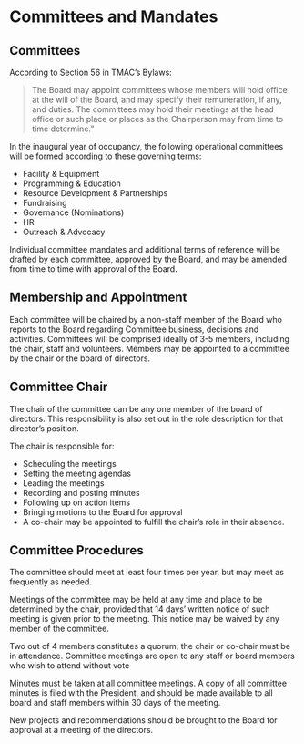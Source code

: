 # Committees and Mandates

## Committees

According to Section 56 in TMAC’s Bylaws:

> The Board may appoint committees whose members will hold office at the will of the Board, and may specify their remuneration, if any, and duties. The committees may hold their meetings at the head office or such place or places as the Chairperson may from time to time determine.”


In the inaugural year of occupancy, the following operational committees will be formed according to these governing terms:

* Facility & Equipment
* Programming & Education
* Resource Development & Partnerships
* Fundraising
* Governance (Nominations)
* HR
* Outreach & Advocacy

Individual committee mandates and additional terms of reference will be drafted by each committee, approved by the Board, and may be amended from time to time with approval of the Board.

## Membership and Appointment

Each committee will be chaired by a non-staff member of the Board who reports to the Board regarding Committee business, decisions and activities. Committees will be comprised ideally of 3-5 members, including the chair, staff and volunteers. Members may be appointed to a committee by the chair or the board of directors.

## Committee Chair

The chair of the committee can be any one member of the board of directors. This responsibility is also set out in the role description for that director’s position.

The chair is responsible for:

* Scheduling the meetings
* Setting the meeting agendas
* Leading the meetings
* Recording and posting minutes
* Following up on action items
* Bringing motions to the Board for approval
* A co-chair may be appointed to fulfill the chair’s role in their absence.

## Committee Procedures

The committee should meet at least four times per year, but may meet as frequently as needed.

Meetings of the committee may be held at any time and place to be determined by the chair, provided that 14 days’ written notice of such meeting is given prior to the meeting. This notice may be waived by any member of the committee.

Two out of 4 members constitutes a quorum; the chair or co-chair must be in attendance.
Committee meetings are open to any staff or board members who wish to attend without vote

Minutes must be taken at all committee meetings. A copy of all committee minutes is filed with the President, and should be made available to all board and staff members within 30 days of the meeting.

New projects and recommendations should be brought to the Board for approval at a meeting of the directors.
